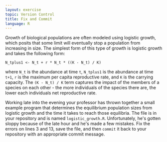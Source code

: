 ```yaml
---
layout: exercise
topic: Version Control
title: Fix and Commit
language: R
---
```


Growth of biological populations are often modeled using logistic
growth, which posits that some limit will eventually stop a population
from increasing in size. The simplest form of this type of growth is
logistic growth and takes the following form:

`N_tplus1 <- N_t + r * N_t * ((K - N_t) / K)`

where `N_t` is the abundance at time `t`, `N_tplus1` is the
abundance at time `t+1`, `r` is the maximum per capita reproductive
rate, and `K` is the carrying capacity. The `(K - N_t) / K` term
captures the impact of the members of a species on each other - the more
individuals of the species there are, the lower each individuals net
reproductive rate.

Working late into the evening your professor has thrown together a small
example program that determines the equilibrium population sizes from
logistic growth and the time it takes to reach those equilibria. The
file is in your repository and is named `logistic_growth.R`.
Unfortunately, he's gotten sloppy because of the late hour and he's made
a few mistakes. Fix the errors on lines 3 and 13, save the file, and
then `commit` it back to your repository with an appropriate commit
message.
